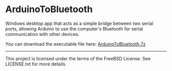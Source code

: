 ArduinoToBluetooth
==================

Windows desktop app that acts as a simple bridge between two serial ports, allowing Arduino to use the computer's Bluetooth for serial communication with other devices.

You can download the executable file here: [ArduinoToBluetooth.7z](https://github.com/BandTec/ArduinoToBluetooth/blob/master/ArduinoToBluetooth.7z?raw=true)

----

This project is licensed under the terms of the FreeBSD License. See LICENSE.txt for more details.

